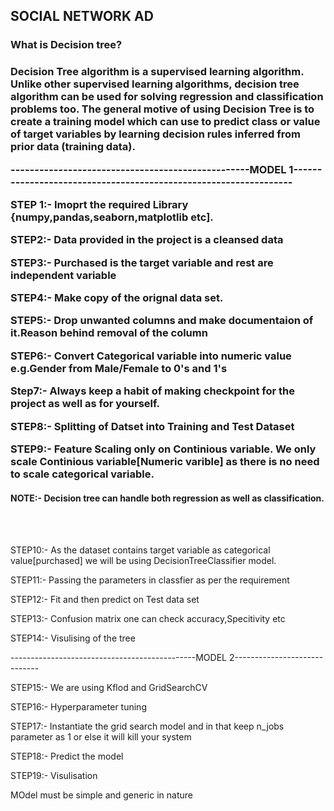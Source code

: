 <h2>SOCIAL NETWORK AD</h2>

<h3>What is Decision tree?<h3>
Decision Tree algorithm is a supervised learning algorithm. Unlike other supervised learning algorithms, decision tree algorithm can be used for solving regression and classification problems too. The general motive of using Decision Tree is to create a training model which can use to predict class or value of target variables by learning decision rules inferred from prior data (training data).

--------------------------------------------------MODEL 1-----------------------------------------------------------------</br>
  
STEP 1:- Imoprt the required Library {numpy,pandas,seaborn,matplotlib etc].</br>

STEP2:- Data provided in the project is a cleansed data</br>

STEP3:- Purchased is the target variable and rest are independent variable </br>

STEP4:- Make copy of the orignal data set.</br>

STEP5:- Drop unwanted columns and make documentaion of it.Reason behind removal of the column</br>

STEP6:- Convert Categorical variable into numeric value </br>
e.g.Gender from Male/Female to 0's and 1's

Step7:- Always keep a habit of making checkpoint for the project as well as for yourself.</br>  

STEP8:- Splitting of Datset into Training and Test Dataset</br>

STEP9:- Feature Scaling only on Continious variable. We only scale Continious variable[Numeric varible] as there is no need to scale categorical variable.</br> 

<h4>NOTE:- Decision tree can handle both regression as well as classification.</h4></br></br>

STEP10:- As the dataset contains target variable as categorical value[purchased] we will be using DecisionTreeClassifier model.</br>

STEP11:- Passing the parameters in classfier as per the requirement</br>

STEP12:- Fit and then predict on Test data set</br>

STEP13:- Confusion matrix one can check accuracy,Specitivity etc</br>

STEP14:- Visulising of the tree</br>

----------------------------------------------MODEL 2-----------------------------</br>

STEP15:- We are using Kflod and GridSearchCV</br>

STEP16:- Hyperparameter tuning</br>

STEP17:- Instantiate the grid search model and in that keep n_jobs parameter as 1 or else it will kill your system</br>

STEP18:- Predict the model</br>

STEP19:- Visulisation


MOdel must be simple and generic in nature
 
